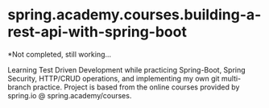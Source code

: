 # spring.academy.courses.building-a-rest-api-with-spring-boot 

*Not completed, still working...

Learning Test Driven Development while practicing Spring-Boot, Spring Security, HTTP/CRUD operations, and implementing my own git multi-branch practice. 
Project is based from the online courses provided by spring.io @ spring.academy/courses.
